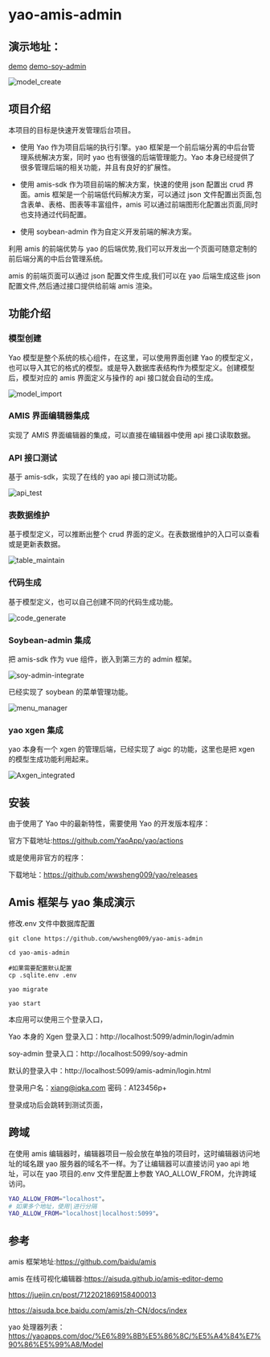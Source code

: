 # yao-amis-admin

## 演示地址：

[demo](http://fun.wwsheng.cloud:5099/)
[demo-soy-admin](http://fun.wwsheng.cloud:5099/soy-admin)

![model_create](doc/model_create.png)

## 项目介绍

本项目的目标是快速开发管理后台项目。

- 使用 Yao 作为项目后端的执行引擎。yao 框架是一个前后端分离的中后台管理系统解决方案，同时 yao 也有很强的后端管理能力。Yao 本身已经提供了很多管理后端的相关功能，并且有良好的扩展性。

- 使用 amis-sdk 作为项目前端的解决方案，快速的使用 json 配置出 crud 界面。amis 框架是一个前端低代码解决方案，可以通过 json 文件配置出页面,包含表单、表格、图表等丰富组件，amis 可以通过前端图形化配置出页面,同时也支持通过代码配置。

- 使用 soybean-admin 作为自定义开发前端的解决方案。

利用 amis 的前端优势与 yao 的后端优势,我们可以开发出一个页面可随意定制的前后端分离的中后台管理系统。

amis 的前端页面可以通过 json 配置文件生成,我们可以在 yao 后端生成这些 json 配置文件,然后通过接口提供给前端 amis 渲染。

## 功能介绍

### 模型创建

Yao 模型是整个系统的核心组件，在这里，可以使用界面创建 Yao 的模型定义，也可以导入其它的格式的模型。或是导入数据库表结构作为模型定义。创建模型后，模型对应的 amis 界面定义与操作的 api 接口就会自动的生成。

![model_import](doc/model_import.png)

### AMIS 界面编辑器集成

实现了 AMIS 界面编辑器的集成，可以直接在编辑器中使用 api 接口读取数据。

### API 接口测试

基于 amis-sdk，实现了在线的 yao api 接口测试功能。

![api_test](doc/api_test.png)

### 表数据维护

基于模型定义，可以推断出整个 crud 界面的定义。在表数据维护的入口可以查看或是更新表数据。

![table_maintain](doc/table_maintain.png)

### 代码生成

基于模型定义，也可以自己创建不同的代码生成功能。

![code_generate](doc/code_generate.png)

### Soybean-admin 集成

把 amis-sdk 作为 vue 组件，嵌入到第三方的 admin 框架。

![soy-admin-integrate](doc/soy-admin-integrate.png)

已经实现了 soybean 的菜单管理功能。

![menu_manager](doc/menu_manager.png)

### yao xgen 集成

yao 本身有一个 xgen 的管理后端，已经实现了 aigc 的功能，这里也是把 xgen 的模型生成功能利用起来。

![Axgen_integrated](doc/xgen_integrated.png)

## 安装

由于使用了 Yao 中的最新特性，需要使用 Yao 的开发版本程序：

官方下载地址:https://github.com/YaoApp/yao/actions

或是使用非官方的程序：

下载地址：https://github.com/wwsheng009/yao/releases

## Amis 框架与 yao 集成演示

修改.env 文件中数据库配置

```shell
git clone https://github.com/wwsheng009/yao-amis-admin

cd yao-amis-admin

#如果需要配置默认配置
cp .sqlite.env .env

yao migrate

yao start
```

本应用可以使用三个登录入口，

Yao 本身的 Xgen 登录入口：http://localhost:5099/admin/login/admin

soy-admin 登录入口：http://localhost:5099/soy-admin

默认的登录入中：http://localhost:5099/amis-admin/login.html

登录用户名：xiang@iqka.com
密码：A123456p+

登录成功后会跳转到测试页面，

## 跨域

在使用 amis 编辑器时，编辑器项目一般会放在单独的项目时，这时编辑器访问地址的域名跟 yao 服务器的域名不一样。为了让编辑器可以直接访问 yao api 地址，可以在 yao 项目的.env 文件里配置上参数 YAO_ALLOW_FROM，允许跨域访问。

```sh
YAO_ALLOW_FROM="localhost"。
# 如果多个地址，使用|进行分隔
YAO_ALLOW_FROM="localhost|localhost:5099"。
```

## 参考

amis 框架地址:https://github.com/baidu/amis

amis 在线可视化编辑器:https://aisuda.github.io/amis-editor-demo

https://juejin.cn/post/7122021869158400013

https://aisuda.bce.baidu.com/amis/zh-CN/docs/index

yao 处理器列表：https://yaoapps.com/doc/%E6%89%8B%E5%86%8C/%E5%A4%84%E7%90%86%E5%99%A8/Model
